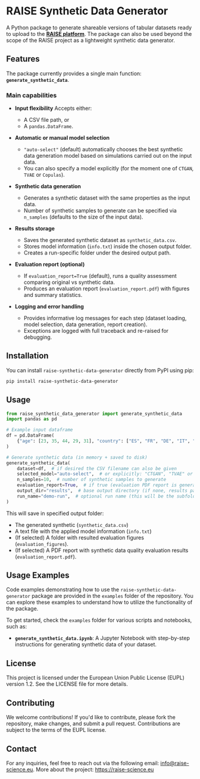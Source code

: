 # RAISE Synthetic Data Generator
A Python package to generate shareable versions of tabular datasets ready to upload to the [**RAISE platform**](https://portal.raise-science.eu).
The package can also be used beyond the scope of the RAISE project as a lightweight synthetic data generator.

## Features
The package currently provides a single main function: **`generate_synthetic_data`**.

### Main capabilities
- **Input flexibility**
  Accepts either:
  - A CSV file path, or
  - A `pandas.DataFrame`.

- **Automatic or manual model selection**
  - `"auto-select"` (default) automatically chooses the best synthetic data generation model based on simulations carried out on the input data.
  - You can also specify a model explicitly (for the moment one of `CTGAN`, `TVAE` or `Copulas`).

- **Synthetic data generation**
  - Generates a synthetic dataset with the same properties as the input data.
  - Number of synthetic samples to generate can be specified via `n_samples` (defaults to the size of the input data).

- **Results storage**
  - Saves the generated synthetic dataset as `synthetic_data.csv`.
  - Stores model information (`info.txt`) inside the chosen output folder.
  - Creates a run-specific folder under the desired output path.

- **Evaluation report (optional)**
  - If `evaluation_report=True` (default), runs a quality assessment comparing original vs synthetic data.
  - Produces an evaluation report (`evaluation_report.pdf`) with figures and summary statistics.

- **Logging and error handling**
  - Provides informative log messages for each step (dataset loading, model selection, data generation, report creation).
  - Exceptions are logged with full traceback and re-raised for debugging.


## Installation
You can install `raise-synthetic-data-generator` directly from PyPI using pip:

```bash
pip install raise-synthetic-data-generator
```

## Usage
```python
from raise_synthetic_data_generator import generate_synthetic_data
import pandas as pd

# Example input dataframe
df = pd.DataFrame(
    {"age": [23, 35, 44, 29, 31], "country": ["ES", "FR", "DE", "IT", "ES"]}
)

# Generate synthetic data (in memory + saved to disk)
generate_synthetic_data(
    dataset=df,  # if desired the CSV filename can also be given
    selected_model="auto-select",  # or explicitly: "CTGAN", "TVAE" or "Copulas
    n_samples=10,  # number of synthetic samples to generate
    evaluation_report=True,  # if true (evaluation PDF report is generated)
    output_dir="results",  # base output directory (if none, results path will be created)
    run_name="demo-run",  # optional run name (this will be the subfolder where generated objects will be stored, if none a subfolder will be created)
)
```

This will save in specified output folder:
- The generated synthetic (`synthetic_data.csv`)
- A text file with the applied model information (`info.txt`)
- (If selected) A folder with resulted evaluation figures (`evaluation_figures`).
- (If selected) A PDF report with synthetic data quality evaluation results (`evaluation_report.pdf`).

## Usage Examples
Code examples demonstrating how to use the `raise-synthetic-data-generator` package are provided in the `examples` folder of the repository. You can explore these examples to understand how to utilize the functionality of the package.

To get started, check the `examples` folder for various scripts and notebooks, such as:
- **`generate_synthetic_data.ipynb`**: A Jupyter Notebook with step-by-step instructions for generating synthetic data of your dataset.


## License
This project is licensed under the European Union Public License (EUPL) version 1.2. See the LICENSE file for more details.

## Contributing
We welcome contributions! If you'd like to contribute, please fork the repository, make changes, and submit a pull request. Contributions are subject to the terms of the EUPL license.

## Contact
For any inquiries, feel free to reach out via the following email: info@raise-science.eu.
More about the project: https://raise-science.eu
